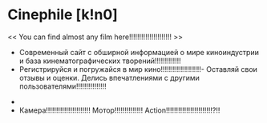   # Сinephile [k!n0]
<< You can find almost any film here!!!!!!!!!!!!!!!!!!!!! >>

- Современный сайт с обширной информацией о мире киноиндустрии и база кинематографических творений!!!!!!!!!!!!!
- Регистрируйся и погружайся в мир кино!!!!!!!!!!!!!!!!!!!!- Оставляй свои отзывы и оценки. Делись впечатлениями с другими пользователями!!!!!!!!!!!!!!!
*
* Камера!!!!!!!!!!!!!!!!!!!!!! Мотор!!!!!!!!!!!!!! Action!!!!!!!!!!!!!!!!!!!!!!!?!!
